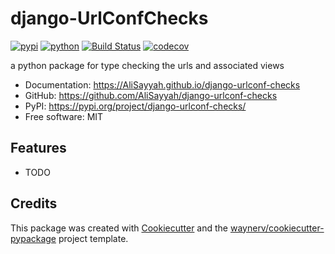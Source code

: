 # django-UrlConfChecks


[![pypi](https://img.shields.io/pypi/v/django-urlconf-checks.svg)](https://pypi.org/project/django-urlconf-checks/)
[![python](https://img.shields.io/pypi/pyversions/django-urlconf-checks.svg)](https://pypi.org/project/django-urlconf-checks/)
[![Build Status](https://github.com/AliSayyah/django-urlconf-checks/actions/workflows/dev.yml/badge.svg)](https://github.com/AliSayyah/django-urlconf-checks/actions/workflows/dev.yml)
[![codecov](https://codecov.io/gh/AliSayyah/django-urlconf-checks/branch/main/graphs/badge.svg)](https://codecov.io/github/AliSayyah/django-urlconf-checks)



a python package for type checking the urls and associated views


* Documentation: <https://AliSayyah.github.io/django-urlconf-checks>
* GitHub: <https://github.com/AliSayyah/django-urlconf-checks>
* PyPI: <https://pypi.org/project/django-urlconf-checks/>
* Free software: MIT


## Features

* TODO

## Credits

This package was created with [Cookiecutter](https://github.com/audreyr/cookiecutter) and the [waynerv/cookiecutter-pypackage](https://github.com/waynerv/cookiecutter-pypackage) project template.
